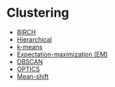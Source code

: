 Clustering
==========

 - [BIRCH](https://www.wikiwand.com/en/BIRCH)
 - [Hierarchical](https://www.wikiwand.com/en/Hierarchical_clustering)
 - [k-means](https://www.wikiwand.com/en/K-means_clustering)
 - [Expectation-maximization (EM)](https://www.wikiwand.com/en/Expectation-maximization_algorithm)
 - [DBSCAN](https://www.wikiwand.com/en/DBSCAN)
 - [OPTICS](https://www.wikiwand.com/en/OPTICS_algorithm)
 - [Mean-shift](https://www.wikiwand.com/en/Mean-shift)
